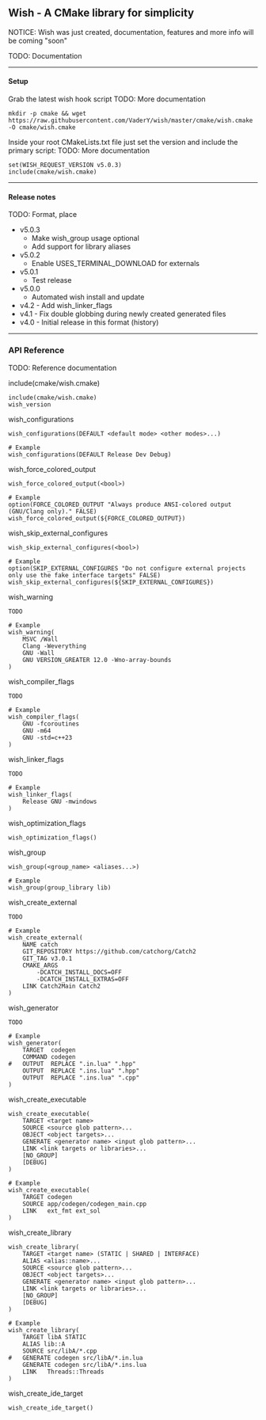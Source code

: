 

## Wish - A CMake library for simplicity

NOTICE: Wish was just created, documentation, features and more info will be coming "soon"

TODO: Documentation

-----

#### Setup

Grab the latest wish hook script
TODO: More documentation
```
mkdir -p cmake && wget https://raw.githubusercontent.com/VaderY/wish/master/cmake/wish.cmake -O cmake/wish.cmake
```

Inside your root CMakeLists.txt file just set the version and include the primary script:
TODO: More documentation
```
set(WISH_REQUEST_VERSION v5.0.3)
include(cmake/wish.cmake)
```

-----

#### Release notes

TODO: Format, place

- v5.0.3
  - Make wish_group usage optional
  - Add support for library aliases
- v5.0.2
  - Enable USES_TERMINAL_DOWNLOAD for externals
- v5.0.1
  - Test release
- v5.0.0
  - Automated wish install and update
- v4.2 - Add wish_linker_flags
- v4.1 - Fix double globbing during newly created generated files
- v4.0 - Initial release in this format (history)

-----

### API Reference

TODO: Reference documentation

include(cmake/wish.cmake)
```
include(cmake/wish.cmake)
wish_version
```

wish_configurations
```
wish_configurations(DEFAULT <default mode> <other modes>...)

# Example
wish_configurations(DEFAULT Release Dev Debug)
```

wish_force_colored_output
```
wish_force_colored_output(<bool>)

# Example
option(FORCE_COLORED_OUTPUT "Always produce ANSI-colored output (GNU/Clang only)." FALSE)
wish_force_colored_output(${FORCE_COLORED_OUTPUT})
```

wish_skip_external_configures
```
wish_skip_external_configures(<bool>)

# Example
option(SKIP_EXTERNAL_CONFIGURES "Do not configure external projects only use the fake interface targets" FALSE)
wish_skip_external_configures(${SKIP_EXTERNAL_CONFIGURES})
```

wish_warning
```
TODO

# Example
wish_warning(
	MSVC /Wall
	Clang -Weverything
	GNU -Wall
	GNU VERSION_GREATER 12.0 -Wno-array-bounds
)
```

wish_compiler_flags
```
TODO

# Example
wish_compiler_flags(
	GNU -fcoroutines
	GNU -m64
	GNU -std=c++23
)
```

wish_linker_flags
```
TODO

# Example
wish_linker_flags(
    Release GNU -mwindows
)
```

wish_optimization_flags
```
wish_optimization_flags()
```

wish_group
```
wish_group(<group_name> <aliases...>)

# Example
wish_group(group_library lib)
```

wish_create_external
```
TODO

# Example
wish_create_external(
	NAME catch
	GIT_REPOSITORY https://github.com/catchorg/Catch2
	GIT_TAG v3.0.1
	CMAKE_ARGS
        -DCATCH_INSTALL_DOCS=OFF
        -DCATCH_INSTALL_EXTRAS=OFF
	LINK Catch2Main Catch2
)
```

wish_generator
```
TODO

# Example
wish_generator(
	TARGET  codegen
	COMMAND codegen
#	OUTPUT  REPLACE ".in.lua" ".hpp"
	OUTPUT  REPLACE ".ins.lua" ".hpp"
	OUTPUT  REPLACE ".ins.lua" ".cpp"
)
```

wish_create_executable
```
wish_create_executable(
	TARGET <target name>
	SOURCE <source glob pattern>...
	OBJECT <object targets>...
	GENERATE <generator name> <input glob pattern>...
	LINK <link targets or libraries>...
	[NO_GROUP]
	[DEBUG]
)

# Example
wish_create_executable(
	TARGET codegen
	SOURCE app/codegen/codegen_main.cpp
	LINK   ext_fmt ext_sol
)
```


wish_create_library
```
wish_create_library(
	TARGET <target name> (STATIC | SHARED | INTERFACE)
	ALIAS <alias::name>...
	SOURCE <source glob pattern>...
	OBJECT <object targets>...
	GENERATE <generator name> <input glob pattern>...
	LINK <link targets or libraries>...
	[NO_GROUP]
	[DEBUG]
)

# Example
wish_create_library(
	TARGET libA STATIC
	ALIAS lib::A
	SOURCE src/libA/*.cpp
#	GENERATE codegen src/libA/*.in.lua
	GENERATE codegen src/libA/*.ins.lua
	LINK   Threads::Threads
)
```

wish_create_ide_target
```
wish_create_ide_target()
```
